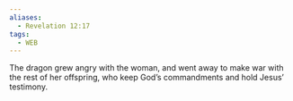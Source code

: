 ```yaml
---
aliases:
  - Revelation 12:17
tags:
  - WEB
---
```

The dragon grew angry with the woman, and went away to make war with the rest of her offspring, who keep God’s commandments and hold Jesus’ testimony.